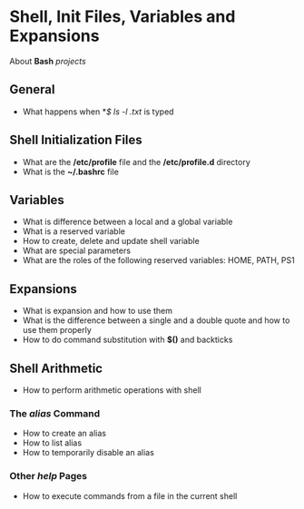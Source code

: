 # Shell, Init Files, Variables and Expansions

About **Bash** _projects_

## General

* What happens when **$ ls -l *.txt** is typed

## Shell Initialization Files

* What are the **/etc/profile** file and the **/etc/profile.d** directory
* What is the **~/.bashrc** file

## Variables

* What is difference between a local and a global variable
* What is a reserved variable
* How to create, delete and update shell variable
* What are special parameters
* What are the roles of the following reserved variables: HOME, PATH, PS1

## Expansions

* What is expansion and how to use them
* What is the difference between a single and a double quote and how to use them properly
* How to do command substitution with **$()** and backticks

## Shell Arithmetic

* How  to perform arithmetic operations with shell

### The _alias_ Command

* How to create an alias
* How to list alias
* How to temporarily disable an alias

### Other _help_ Pages

* How to execute commands from a file in the current shell
